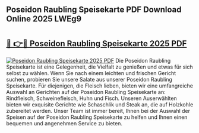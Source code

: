 ## Poseidon Raubling Speisekarte PDF Download Online 2025 LWEg9

# <h2><a href="http://gc8qkr.nevu.top/?p=Poseidon+Raubling+Speisekarte">🔗 👉🔴 Poseidon Raubling Speisekarte 2025 PDF</a></h2>

[![Poseidon Raubling Speisekarte 2025 PDF](https://i.imgur.com/dBaPXMq.png)](http://gc8qkr.nevu.top/?p=Poseidon+Raubling+Speisekarte)
Die Poseidon Raubling Speisekarte ist eine Gelegenheit, die Vielfalt zu genießen und etwas für sich selbst zu wählen. Wenn Sie nach einem leichten und frischen Gericht suchen, probieren Sie unsere Salate aus unserer Poseidon Raubling Speisekarte. Für diejenigen, die Fleisch lieben, bieten wir eine umfangreiche Auswahl an Gerichten auf der Poseidon Raubling Speisekarte an: Rindfleisch, Schweinefleisch, Huhn und Fisch. Unseren Auserwählten bieten wir exquisite Gerichte wie Schaschlik und Steak an, die auf Holzkohle zubereitet werden. Unser Team ist immer bereit, Ihnen bei der Auswahl der Speisen auf der Poseidon Raubling Speisekarte zu helfen und Ihnen einen bequemen und angenehmen Service zu bieten.
